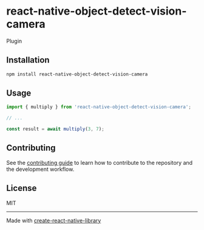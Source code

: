 # react-native-object-detect-vision-camera

Plugin

## Installation

```sh
npm install react-native-object-detect-vision-camera
```

## Usage

```js
import { multiply } from 'react-native-object-detect-vision-camera';

// ...

const result = await multiply(3, 7);
```

## Contributing

See the [contributing guide](CONTRIBUTING.md) to learn how to contribute to the repository and the development workflow.

## License

MIT

---

Made with [create-react-native-library](https://github.com/callstack/react-native-builder-bob)
